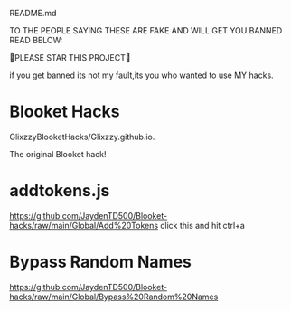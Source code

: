 README.md






             
TO THE PEOPLE SAYING THESE ARE FAKE AND WILL GET YOU BANNED READ BELOW:

🌟PLEASE STAR THIS PROJECT🌟

if you get banned its not my fault,its you who wanted to use MY hacks.
# Blooket Hacks

GlixzzyBlooketHacks/Glixzzy.github.io.

The original Blooket hack!

 
# addtokens.js

https://github.com/JaydenTD500/Blooket-hacks/raw/main/Global/Add%20Tokens click this and hit ctrl+a

# Bypass Random  Names

https://github.com/JaydenTD500/Blooket-hacks/raw/main/Global/Bypass%20Random%20Names

